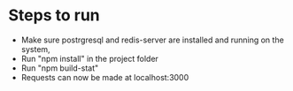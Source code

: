 # Steps to run
 - Make sure postrgresql and redis-server are installed and running on the system,
 - Run "npm install" in the project folder
 - Run "npm build-stat"
 - Requests can now be made at localhost:3000